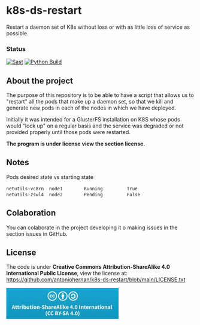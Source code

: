 # k8s-ds-restart
Restart a daemon set of K8s without loss or with as little loss of service as possible.

### Status
[![Sast](https://github.com/antoniohernan/k8s-ds-restart/actions/workflows/sast.yaml/badge.svg)](https://github.com/antoniohernan/k8s-ds-restart/actions/workflows/sast.yaml)
[![Python Build](https://github.com/antoniohernan/k8s-ds-restart/actions/workflows/python_build.yaml/badge.svg)](https://github.com/antoniohernan/k8s-ds-restart/actions/workflows/python_build.yaml)

## About the project
The purpose of this repository is to be able to have a script that allows us to "restart" all the pods that make up a daemon set, so that we kill and generate new pods in each of the nodes in which we have deployed.

Initially it was intended for a GlusterFS installation on K8S whose pods would "lock up" on a regular basis and the service was degraded or not provided properly until those pods were restarted.

**The program is under license view the section license.**


## Notes

Pods desired state vs starting state

```
netutils-vc8rn  node1        Running         True
netutils-zswl4  node2        Pending         False
```



## Colaboration
You can colaborate in the project developing it o making issues in the section issues in GitHub.

## License
The code is under **Creative Commons Attribution-ShareAlike 4.0 International Public License**, view the license at: https://github.com/antoniohernan/k8s-ds-restart/blob/main/LICENSE.txt

![License](images/license.jpeg)
